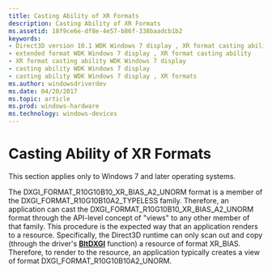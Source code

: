 ```yaml
---
title: Casting Ability of XR Formats
description: Casting Ability of XR Formats
ms.assetid: 18f9ce6e-df8e-4e57-b86f-338baadcb1b2
keywords:
- Direct3D version 10.1 WDK Windows 7 display , XR format casting ability
- extended format WDK Windows 7 display , XR format casting ability
- XR format casting ability WDK Windows 7 display
- casting ability WDK Windows 7 display
- casting ability WDK Windows 7 display , XR formats
ms.author: windowsdriverdev
ms.date: 04/20/2017
ms.topic: article
ms.prod: windows-hardware
ms.technology: windows-devices
---
```


# Casting Ability of XR Formats


This section applies only to Windows 7 and later operating systems.

The DXGI\_FORMAT\_R10G10B10\_XR\_BIAS\_A2\_UNORM format is a member of the DXGI\_FORMAT\_R10G10B10A2\_TYPELESS family. Therefore, an application can cast the DXGI\_FORMAT\_R10G10B10\_XR\_BIAS\_A2\_UNORM format through the API-level concept of "views" to any other member of that family. This procedure is the expected way that an application renders to a resource. Specifically, the Direct3D runtime can only scan out and copy (through the driver's [**BltDXGI**](https://msdn.microsoft.com/library/windows/hardware/ff538252) function) a resource of format XR\_BIAS. Therefore, to render to the resource, an application typically creates a view of format DXGI\_FORMAT\_R10G10B10A2\_UNORM.

 

 





